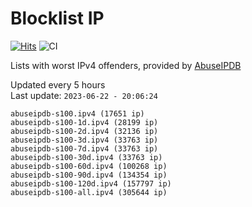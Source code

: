 # Blocklist IP

[![Hits](https://hits.seeyoufarm.com/api/count/incr/badge.svg?url=https%3A%2F%2Fgithub.com%2Fborestad%2Fblocklist-ip%2F&count_bg=%2379C83D&title_bg=%23555555&icon=&icon_color=%23E7E7E7&title=hits&edge_flat=false)](https://hits.seeyoufarm.com)  ![CI](https://img.shields.io/github/workflow/status/borestad/blocklist-ip/CI?style=flat-square)

Lists with worst IPv4 offenders, provided by [AbuseIPDB](https://www.abuseipdb.com/)

<!-- FOOTER-PLACEHOLDER -->
Updated every 5 hours<br>
Last update: `2023-06-22 - 20:06:24`
```
abuseipdb-s100.ipv4 (17651 ip)
abuseipdb-s100-1d.ipv4 (28199 ip)
abuseipdb-s100-2d.ipv4 (32136 ip)
abuseipdb-s100-3d.ipv4 (33763 ip)
abuseipdb-s100-7d.ipv4 (33763 ip)
abuseipdb-s100-30d.ipv4 (33763 ip)
abuseipdb-s100-60d.ipv4 (100268 ip)
abuseipdb-s100-90d.ipv4 (134354 ip)
abuseipdb-s100-120d.ipv4 (157797 ip)
abuseipdb-s100-all.ipv4 (305644 ip)
```
